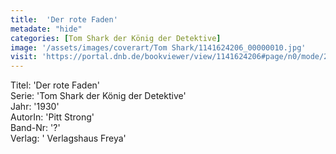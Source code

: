 ```yaml
---
title:  'Der rote Faden'
metadate: "hide"
categories: [Tom Shark der König der Detektive]
image: '/assets/images/coverart/Tom Shark/1141624206_00000010.jpg'
visit: 'https://portal.dnb.de/bookviewer/view/1141624206#page/n0/mode/2up'
---
```

Titel: 'Der rote Faden' <br>
Serie: 'Tom Shark der König der Detektive' <br>
Jahr: '1930' <br>
AutorIn: 'Pitt Strong' <br>
Band-Nr: '?' <br>
Verlag: ' Verlagshaus Freya'